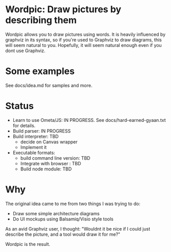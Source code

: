 Wordpic: Draw pictures by describing them
==========================================
Wordpic allows you to draw pictures using words. It is heavily influenced by graphviz in its syntax, so if you're used to Graphviz to draw diagrams, this will seem natural to you. Hopefully, it will seem natural enough even if you dont use Graphviz.

Some examples
=============
See docs/idea.md for samples and more.

Status
======

- Learn to use Ometa/JS: IN PROGRESS. See docs/hard-earned-gyaan.txt for details.
- Build parser: IN PROGRESS
- Build interpreter: TBD
  - decide on Canvas wrapper
  - Implement it
- Executable formats:
  - build command line version: TBD
  - Integrate with browser : TBD
  - Build node module: TBD

Why
===
The original idea came to me from two things I was trying to do:

- Draw some simple architecture diagrams
- Do UI mockups using Balsamiq/Visio style tools

As an avid Graphviz user, I thought: "Wouldnt it be nice if I could just describe the picture, and a tool would draw it for me?"

Wordpic is the result.